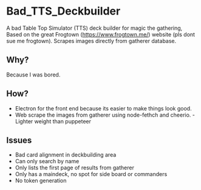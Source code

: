# Bad_TTS_Deckbuilder

A bad Table Top Simulator (TTS) deck builder for magic the gathering, Based on the great Frogtown (https://www.frogtown.me/) website (pls dont sue me frogtown). Scrapes images directly from gatherer database.

<h2>Why?</h2>

Because I was bored.

<h2>How?</h2>

 - Electron for the front end because its easier to make things look good.
 - Web scrape the images from gatherer using node-fethch and cheerio.
  -Lighter weight than puppeteer
 
<h2>Issues</h2>

 - Bad card alignment in deckbuilding area
 - Can only search by name
 - Only lists the first page of results from gatherer
 - Only has a maindeck, no spot for side board or commanders
 - No token generation
